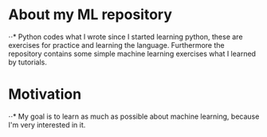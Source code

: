 # About my ML repository
⋅⋅* Python codes what I wrote since I started learning python, these are exercises for practice and learning the language. Furthermore the    repository contains some simple machine learning exercises what I learned by tutorials. 
# Motivation
⋅⋅* My goal is to learn as much as possible about machine learning, because I'm very interested in it.

